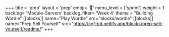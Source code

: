 +++
title = 'prep'
layout = 'prep'
emoji= '📝'
menu_level = ['sprint']
weight = 1
backlog= 'Module-Servers'
backlog_filter= 'Week 4'
theme = "Building Wordle"
[[blocks]]
name="Play Wordle"
src="blocks/wordle"
[[blocks]]
name="Prep Sell Yourself"
src="https://cyf-pd.netlify.app/blocks/prep-sell-yourself/readme/"
+++
